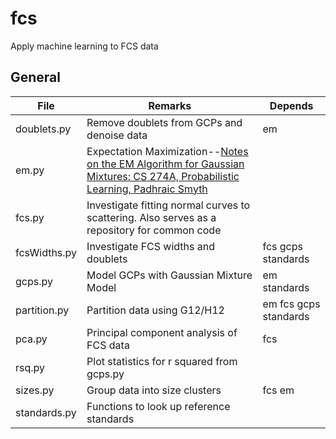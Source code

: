 # fcs
Apply machine learning to FCS data

## General

| File  | Remarks |Depends|
|---------------|--------------------------------------------|----------|
|doublets.py |Remove doublets from GCPs and denoise data|em|
|em.py|Expectation Maximization--[Notes on the EM Algorithm for Gaussian Mixtures: CS 274A, Probabilistic Learning, Padhraic Smyth ](https://www.ics.uci.edu/~smyth/courses/cs274/notes/EMnotes.pdf)||
|fcs.py|Investigate fitting normal curves to scattering. Also serves as a repository for common code |
|fcsWidths.py|Investigate FCS widths and doublets|fcs gcps standards|
|gcps.py|Model GCPs with Gaussian Mixture Model |em standards|
|partition.py|Partition data using G12/H12|em fcs gcps standards|
|pca.py|Principal component analysis of FCS data|fcs|
|rsq.py|Plot statistics for r squared from gcps.py||
|sizes.py|Group data into size clusters|fcs em|
|standards.py| Functions to look up reference standards ||
